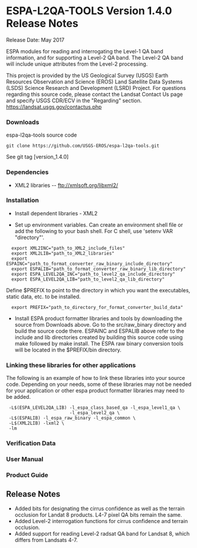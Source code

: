 # ESPA-L2QA-TOOLS Version 1.4.0 Release Notes
Release Date: May 2017

ESPA modules for reading and interrogating the Level-1 QA band information, and
for supporting a Level-2 QA band.  The Level-2 QA band will include unique attributes from the Level-2 processing.

This project is provided by the US Geological Survey (USGS) Earth Resources Observation and Science (EROS) Land Satellite Data Systems (LSDS) Science Research and Development (LSRD) Project. For questions regarding this source code, please contact the Landsat Contact Us page and specify USGS CDR/ECV in the "Regarding" section. https://landsat.usgs.gov/contactus.php

### Downloads
espa-l2qa-tools source code

    git clone https://github.com/USGS-EROS/espa-l2qa-tools.git

See git tag [version_1.4.0]

### Dependencies
  * XML2 libraries -- ftp://xmlsoft.org/libxml2/

### Installation
  * Install dependent libraries - XML2

  * Set up environment variables.  Can create an environment shell file or add the following to your bash shell.  For C shell, use 'setenv VAR "directory"'.
  ```
    export XML2INC="path_to_XML2_include_files"
    export XML2LIB="path_to_XML2_libraries"
    export ESPAINC="path_to_format_converter_raw_binary_include_directory"
    export ESPALIB="path_to_format_converter_raw_binary_lib_directory"
    export ESPA_LEVEL2QA_INC="path_to_level2_qa_include_directory"
    export ESPA_LEVEL2QA_LIB="path_to_level2_qa_lib_directory"
  ```
  Define $PREFIX to point to the directory in which you want the executables, static data, etc. to be installed.
  ```
    export PREFIX="path_to_directory_for_format_converter_build_data"
   ```

* Install ESPA product formatter libraries and tools by downloading the source from Downloads above.  Go to the src/raw\_binary directory and build the source code there. ESPAINC and ESPALIB above refer to the include and lib directories created by building this source code using make followed by make install. The ESPA raw binary conversion tools will be located in the $PREFIX/bin directory.

### Linking these libraries for other applications
The following is an example of how to link these libraries into your
source code. Depending on your needs, some of these libraries may not
be needed for your application or other espa product formatter libraries may need to be added.
```
 -L$(ESPA_LEVEL2QA_LIB) -l_espa_class_based_qa -l_espa_level1_qa \
                        -l_espa_level2_qa \
 -L$(ESPALIB) -l_espa_raw_binary -l_espa_common \
 -L$(XML2LIB) -lxml2 \
 -lm
```

### Verification Data

### User Manual

### Product Guide


## Release Notes
  * Added bits for designating the cirrus confidence as well as the terrain
    occlusion for Landat 8 products. L4-7 pixel QA bits remain the same.
  * Added Level-2 interrogation functions for cirrus confidence and terrain
    occlusion.
  * Added support for reading Level-2 radsat QA band for Landsat 8, which
    differs from Landsats 4-7.
